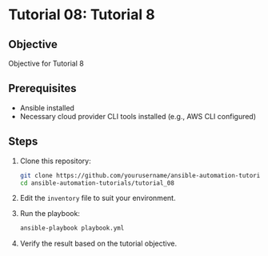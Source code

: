 # Tutorial 08: Tutorial 8

## Objective
Objective for Tutorial 8

## Prerequisites
- Ansible installed
- Necessary cloud provider CLI tools installed (e.g., AWS CLI configured)

## Steps
1. Clone this repository:
   ```bash
   git clone https://github.com/yourusername/ansible-automation-tutorials.git
   cd ansible-automation-tutorials/tutorial_08
   ```

2. Edit the `inventory` file to suit your environment.

3. Run the playbook:
   ```bash
   ansible-playbook playbook.yml
   ```

4. Verify the result based on the tutorial objective.
